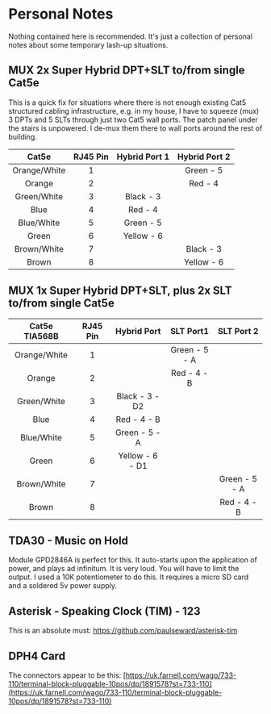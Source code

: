 # Personal Notes

Nothing contained here is recommended.  It's just a collection of personal notes about some temporary lash-up situations.



## MUX 2x Super Hybrid DPT+SLT to/from single Cat5e

This is a quick fix for situations where there is not enough existing Cat5 structured cabling infrastructure, e.g. in my house, I have to squeeze (mux) 3 DPTs and 5 SLTs through just two Cat5 wall ports.  The patch panel under the stairs is unpowered.  I de-mux them there to wall ports around the rest of building.

|    Cat5e     | RJ45 Pin | Hybrid Port 1 | Hybrid Port 2 |
| :----------: | :------: | :-----------: | :-----------: |
| Orange/White |    1     |               |   Green - 5   |
|    Orange    |    2     |               |   Red  - 4    |
| Green/White  |    3     |   Black - 3   |               |
|     Blue     |    4     |   Red  - 4    |               |
|  Blue/White  |    5     |   Green - 5   |               |
|    Green     |    6     |  Yellow - 6   |               |
| Brown/White  |    7     |               |   Black - 3   |
|    Brown     |    8     |               |  Yellow - 6   |

## MUX 1x Super Hybrid DPT+SLT, plus 2x SLT to/from single Cat5e

| Cat5e TIA568B | RJ45 Pin |   Hybrid Port   |   SLT Port1   |  SLT Port 2   |
| :-----------: | :------: | :-------------: | :-----------: | :-----------: |
| Orange/White  |    1     |                 | Green - 5 - A |               |
|    Orange     |    2     |                 |  Red - 4 - B  |               |
|  Green/White  |    3     | Black - 3 - D2  |               |               |
|     Blue      |    4     |  Red  - 4 - B   |               |               |
|  Blue/White   |    5     |  Green - 5 - A  |               |               |
|     Green     |    6     | Yellow - 6 - D1 |               |               |
|  Brown/White  |    7     |                 |               | Green - 5 - A |
|     Brown     |    8     |                 |               |  Red - 4 - B  |

## TDA30 - Music on Hold 

Module GPD2846A is perfect for this.  It auto-starts upon the application of power, and plays ad infinitum.  It is  very loud.  You will have to limit the output.  I used a 10K potentiometer to do this.  It requires a micro SD card and a soldered 5v power supply.

## Asterisk - Speaking Clock (TIM) - 123

This is an absolute must: https://github.com/paulseward/asterisk-tim 

## DPH4 Card

The connectors appear to be this: [https://uk.farnell.com/wago/733-110/terminal-block-pluggable-10pos/dp/1891578?st=733-110](https://uk.farnell.com/wago/733-110/terminal-block-pluggable-10pos/dp/1891578?st=733-110)

